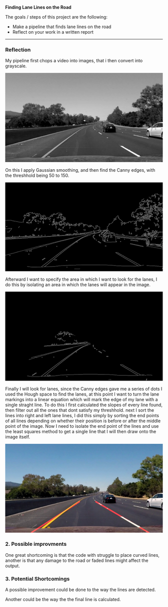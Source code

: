 
**Finding Lane Lines on the Road**

The goals / steps of this project are the following:
* Make a pipeline that finds lane lines on the road
* Reflect on your work in a written report




---

### Reflection

My pipeline first chops a video into images, that i then convert into grayscale. 

<img src="Output\grayscale.jpg"/>

On this I apply Gaussian smoothing, and then find the Canny edges, with the threshhold being 50 to 150. 

<img src="Output\Canny.jpg"/>


Afterward I want to specify the area in which I want to look for the lanes, I do this by isolating an area in which the lanes will appear in the image. 

<img src="Output\mask.jpg"/>

Finally I will look for lanes, since the Canny edges gave me a series of dots I used the Hough space to find the lanes, at this point I want to turn the lane markings into a linear equation which will mark the edge of my lane with a single straght line. To do this I first calculated the slopes of every line found, then filter out all the ones that dont satisfy my threshhold. next I sort the lines into right and left lane lines, I did this simply by sorting the end points of all lines depending on whether their position is before or after the middle point of the image. Now I need to isolate the end point of the lines and use the least squares method to get a single line that I will then draw onto the image itself.

<img src="Output\finalimg.jpg"/>

### 2. Possible improvments


One great shortcoming is that the code with struggle to place curved lines, another is that any damage to the road or faded lines might affect the output.

### 3. Potential Shortcomings

A possible improvement could be done to the way the lines are detected.

Another could be the way the the final line is calculated.